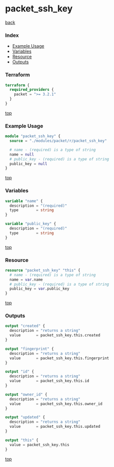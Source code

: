 # packet_ssh_key

[back](../packet.md)

### Index

- [Example Usage](#example-usage)
- [Variables](#variables)
- [Resource](#resource)
- [Outputs](#outputs)

### Terraform

```terraform
terraform {
  required_providers {
    packet = ">= 3.2.1"
  }
}
```

[top](#index)

### Example Usage

```terraform
module "packet_ssh_key" {
  source = "./modules/packet/r/packet_ssh_key"

  # name - (required) is a type of string
  name = null
  # public_key - (required) is a type of string
  public_key = null
}
```

[top](#index)

### Variables

```terraform
variable "name" {
  description = "(required)"
  type        = string
}

variable "public_key" {
  description = "(required)"
  type        = string
}
```

[top](#index)

### Resource

```terraform
resource "packet_ssh_key" "this" {
  # name - (required) is a type of string
  name = var.name
  # public_key - (required) is a type of string
  public_key = var.public_key
}
```

[top](#index)

### Outputs

```terraform
output "created" {
  description = "returns a string"
  value       = packet_ssh_key.this.created
}

output "fingerprint" {
  description = "returns a string"
  value       = packet_ssh_key.this.fingerprint
}

output "id" {
  description = "returns a string"
  value       = packet_ssh_key.this.id
}

output "owner_id" {
  description = "returns a string"
  value       = packet_ssh_key.this.owner_id
}

output "updated" {
  description = "returns a string"
  value       = packet_ssh_key.this.updated
}

output "this" {
  value = packet_ssh_key.this
}
```

[top](#index)